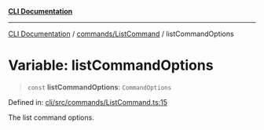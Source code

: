 [**CLI Documentation**](../../../README.md)

***

[CLI Documentation](../../../README.md) / [commands/ListCommand](../README.md) / listCommandOptions

# Variable: listCommandOptions

> `const` **listCommandOptions**: `CommandOptions`

Defined in: [cli/src/commands/ListCommand.ts:15](https://github.com/stonemjs/cli/blob/83156d7f07cad6e0545ad29ba32878fdd248ede2/src/commands/ListCommand.ts#L15)

The list command options.
